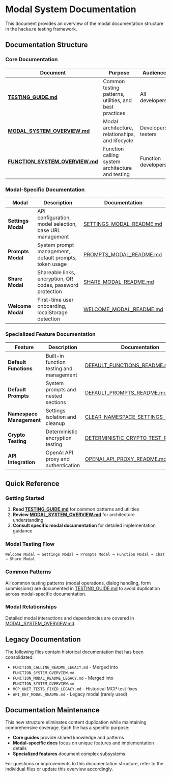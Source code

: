 # Modal System Documentation

This document provides an overview of the modal documentation structure in the hacka.re testing framework.

## Documentation Structure

### Core Documentation

| Document | Purpose | Audience |
|----------|---------|----------|
| **[TESTING_GUIDE.md](TESTING_GUIDE.md)** | Common testing patterns, utilities, and best practices | All developers |
| **[MODAL_SYSTEM_OVERVIEW.md](MODAL_SYSTEM_OVERVIEW.md)** | Modal architecture, relationships, and lifecycle | Developers, testers |
| **[FUNCTION_SYSTEM_OVERVIEW.md](FUNCTION_SYSTEM_OVERVIEW.md)** | Function calling system architecture and testing | Function developers |

### Modal-Specific Documentation

| Modal | Description | Documentation |
|-------|-------------|---------------|
| **Settings Modal** | API configuration, model selection, base URL management | [SETTINGS_MODAL_README.md](SETTINGS_MODAL_README.md) |
| **Prompts Modal** | System prompt management, default prompts, token usage | [PROMPTS_MODAL_README.md](PROMPTS_MODAL_README.md) |
| **Share Modal** | Shareable links, encryption, QR codes, password protection | [SHARE_MODAL_README.md](SHARE_MODAL_README.md) |
| **Welcome Modal** | First-time user onboarding, localStorage detection | [WELCOME_MODAL_README.md](WELCOME_MODAL_README.md) |

### Specialized Feature Documentation

| Feature | Description | Documentation |
|---------|-------------|---------------|
| **Default Functions** | Built-in function testing and management | [DEFAULT_FUNCTIONS_README.md](DEFAULT_FUNCTIONS_README.md) |
| **Default Prompts** | System prompts and nested sections | [DEFAULT_PROMPTS_README.md](DEFAULT_PROMPTS_README.md) |
| **Namespace Management** | Settings isolation and cleanup | [CLEAR_NAMESPACE_SETTINGS_README.md](CLEAR_NAMESPACE_SETTINGS_README.md) |
| **Crypto Testing** | Deterministic encryption testing | [DETERMINISTIC_CRYPTO_TEST_README.md](DETERMINISTIC_CRYPTO_TEST_README.md) |
| **API Integration** | OpenAI API proxy and authentication | [OPENAI_API_PROXY_README.md](OPENAI_API_PROXY_README.md) |

## Quick Reference

### Getting Started
1. **Read [TESTING_GUIDE.md](TESTING_GUIDE.md)** for common patterns and utilities
2. **Review [MODAL_SYSTEM_OVERVIEW.md](MODAL_SYSTEM_OVERVIEW.md)** for architecture understanding  
3. **Consult specific modal documentation** for detailed implementation guidance

### Modal Testing Flow
```
Welcome Modal → Settings Modal → Prompts Modal → Function Modal → Chat → Share Modal
```

### Common Patterns
All common testing patterns (modal operations, dialog handling, form submissions) are documented in [TESTING_GUIDE.md](TESTING_GUIDE.md) to avoid duplication across modal-specific documentation.

### Modal Relationships
Detailed modal interactions and dependencies are covered in [MODAL_SYSTEM_OVERVIEW.md](MODAL_SYSTEM_OVERVIEW.md).

## Legacy Documentation

The following files contain historical documentation that has been consolidated:
- `FUNCTION_CALLING_README_LEGACY.md` - Merged into `FUNCTION_SYSTEM_OVERVIEW.md`
- `FUNCTION_MODAL_README_LEGACY.md` - Merged into `FUNCTION_SYSTEM_OVERVIEW.md`
- `MCP_UNIT_TESTS_FIXED_LEGACY.md` - Historical MCP test fixes
- `API_KEY_MODAL_README.md` - Legacy modal (rarely used)

## Documentation Maintenance

This new structure eliminates content duplication while maintaining comprehensive coverage. Each file has a specific purpose:

- **Core guides** provide shared knowledge and patterns
- **Modal-specific docs** focus on unique features and implementation details  
- **Specialized features** document complex subsystems

For questions or improvements to this documentation structure, refer to the individual files or update this overview accordingly.
